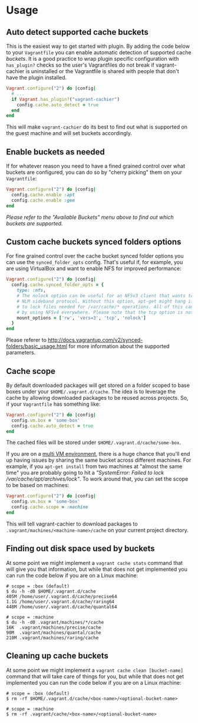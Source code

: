 # Usage

## Auto detect supported cache buckets

This is the easiest way to get started with plugin. By adding the code below to
your `Vagrantfile` you can enable automatic detection of supported cache _buckets_.
It is a good practice to wrap plugin specific configuration with `has_plugin?` checks
so the user's Vagrantfiles do not break if vagrant-cachier is uninstalled or
the Vagrantfile is shared with people that don't have the plugin installed.

```ruby
Vagrant.configure("2") do |config|
  # ...
  if Vagrant.has_plugin?("vagrant-cachier")
    config.cache.auto_detect = true
  end
end
```

This will make `vagrant-cachier` do its best to find out what is supported on the
guest machine and will set buckets accordingly.

## Enable buckets as needed

If for whatever reason you need to have a fined grained control over what buckets
are configured, you can do so by "cherry picking" them on your `Vagrantfile`:

```ruby
Vagrant.configure("2") do |config|
  config.cache.enable :apt
  config.cache.enable :gem
end
```

_Please refer to the "Available Buckets" menu above to find out which buckets
are supported._

## Custom cache buckets synced folders options

For fine grained control over the cache bucket synced folder options you can use
the `synced_folder_opts` config. That's useful if, for example, you are using
VirtualBox and want to enable NFS for improved performance:

```ruby
Vagrant.configure("2") do |config|
  config.cache.synced_folder_opts = {
    type: :nfs,
    # The nolock option can be useful for an NFSv3 client that wants to avoid the
    # NLM sideband protocol. Without this option, apt-get might hang if it tries
    # to lock files needed for /var/cache/* operations. All of this can be avoided
    # by using NFSv4 everywhere. Please note that the tcp option is not the default.
    mount_options = ['rw', 'vers=3', 'tcp', 'nolock']
  }
end
```

Please referer to http://docs.vagrantup.com/v2/synced-folders/basic_usage.html for
more information about the supported parameters.

## Cache scope

By default downloaded packages will get stored on a folder scoped to base boxes
under your `$HOME/.vagrant.d/cache`. The idea is to leverage the cache by allowing
downloaded packages to be reused across projects. So, if your `Vagrantfile` has
something like:

```ruby
Vagrant.configure("2") do |config|
  config.vm.box = 'some-box'
  config.cache.auto_detect = true
end
```

The cached files will be stored under `$HOME/.vagrant.d/cache/some-box`.

If you are on a [multi VM environment](http://docs.vagrantup.com/v2/multi-machine/index.html),
there is a huge chance that you'll end up having issues by sharing the same bucket
across different machines. For example, if you `apt-get install` from two machines
at "almost the same time" you are probably going to hit a _"SystemError: Failed to
lock /var/cache/apt/archives/lock"_. To work around that, you can set the scope
to be based on machines:

```ruby
Vagrant.configure("2") do |config|
  config.vm.box = 'some-box'
  config.cache.scope = :machine
end
```

This will tell vagrant-cachier to download packages to `.vagrant/machines/<machine-name>/cache`
on your current project directory.


## Finding out disk space used by buckets

At some point we might implement a `vagrant cache stats` command that will give you that
information, but while that does not get implemented you can run the code below
if you are on a Linux machine:

```
# scope = :box (default)
$ du -h -d0 $HOME/.vagrant.d/cache
405M /home/user/.vagrant.d/cache/precise64
1.1G /home/user/.vagrant.d/cache/raring64
448M /home/user/.vagrant.d/cache/quantal64

# scope = :machine
$ du -h -d0 .vagrant/machines/*/cache
16K	 .vagrant/machines/precise/cache
90M	 .vagrant/machines/quantal/cache
210M .vagrant/machines/raring/cache
```

## Cleaning up cache buckets

At some point we might implement a `vagrant cache clean [bucket-name]` command that will
take care of things for you, but while that does not get implemented you can run
the code below if you are on a Linux machine:

```
# scope = :box (default)
$ rm -rf $HOME/.vagrant.d/cache/<box-name>/<optional-bucket-name>

# scope = :machine
$ rm -rf .vagrant/cache/<box-name>/<optional-bucket-name>
```

